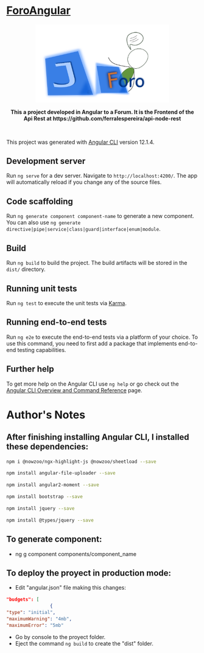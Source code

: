 # [ForoAngular](https://foro.javierfolder.com/)

<p align="center">
  <img src="https://github.com/ferralespereira/foro-angular/blob/master/src/assets/img/jforo1.svg" width="350" title="Foro Angular">
</p>

<p align="center">
<strong>This a project developed in Angular to a Forum. It is the Frontend of the Api Rest at https://github.com/ferralespereira/api-node-rest</strong>
</p>
<br>

This project was generated with [Angular CLI](https://github.com/angular/angular-cli) version 12.1.4.

## Development server

Run `ng serve` for a dev server. Navigate to `http://localhost:4200/`. The app will automatically reload if you change any of the source files.

## Code scaffolding

Run `ng generate component component-name` to generate a new component. You can also use `ng generate directive|pipe|service|class|guard|interface|enum|module`.

## Build

Run `ng build` to build the project. The build artifacts will be stored in the `dist/` directory.

## Running unit tests

Run `ng test` to execute the unit tests via [Karma](https://karma-runner.github.io).

## Running end-to-end tests

Run `ng e2e` to execute the end-to-end tests via a platform of your choice. To use this command, you need to first add a package that implements end-to-end testing capabilities.

## Further help

To get more help on the Angular CLI use `ng help` or go check out the [Angular CLI Overview and Command Reference](https://angular.io/cli) page.

# Author's Notes

## After finishing installing Angular CLI, I installed these dependencies:

```bash
npm i @nowzoo/ngx-highlight-js @nowzoo/sheetload --save
```
```bash
npm install angular-file-uploader --save
```
```bash
npm install angular2-moment --save
```
```bash
npm install bootstrap --save
```
```bash
npm install jquery --save
```
```bash
npm install @types/jquery --save
```

## To generate component:
* ng g component components/component_name

## To deploy the proyect in production mode:
* Edit "angular.json" file making this changes:
```json
"budgets": [
                {
"type": "initial",
"maximumWarning": "4mb",
"maximumError": "5mb"
```
* Go by console to the proyect folder.
* Eject the command `ng build` to create the "dist" folder.    
